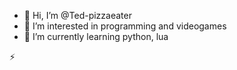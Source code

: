 - 👋 Hi, I’m @Ted-pizzaeater
- 👀 I’m interested in programming and videogames
- 🌱 I’m currently learning python, lua

⚡ 

<!---
Ted-pizzaeater/Ted-pizzaeater is a ✨ special ✨ repository because its `README.md` (this file) appears on your GitHub profile.
You can click the Preview link to take a look at your changes.
--->
